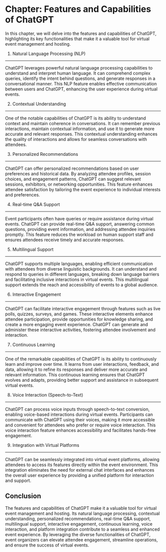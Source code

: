 Chapter: Features and Capabilities of ChatGPT
=============================================

In this chapter, we will delve into the features and capabilities of ChatGPT, highlighting its key functionalities that make it a valuable tool for virtual event management and hosting.

1. Natural Language Processing (NLP)
------------------------------------

ChatGPT leverages powerful natural language processing capabilities to understand and interpret human language. It can comprehend complex queries, identify the intent behind questions, and generate responses in a conversational manner. This NLP feature enables effective communication between users and ChatGPT, enhancing the user experience during virtual events.

2. Contextual Understanding
---------------------------

One of the notable capabilities of ChatGPT is its ability to understand context and maintain coherence in conversations. It can remember previous interactions, maintain contextual information, and use it to generate more accurate and relevant responses. This contextual understanding enhances the quality of interactions and allows for seamless conversations with attendees.

3. Personalized Recommendations
-------------------------------

ChatGPT can offer personalized recommendations based on user preferences and historical data. By analyzing attendee profiles, session choices, and engagement patterns, ChatGPT can suggest relevant sessions, exhibitors, or networking opportunities. This feature enhances attendee satisfaction by tailoring the event experience to individual interests and preferences.

4. Real-time Q\&A Support
-------------------------

Event participants often have queries or require assistance during virtual events. ChatGPT can provide real-time Q\&A support, answering common questions, providing event information, and addressing attendee inquiries promptly. This feature reduces the workload on human support staff and ensures attendees receive timely and accurate responses.

5. Multilingual Support
-----------------------

ChatGPT supports multiple languages, enabling efficient communication with attendees from diverse linguistic backgrounds. It can understand and respond to queries in different languages, breaking down language barriers and facilitating inclusive interactions in virtual events. This multilingual support extends the reach and accessibility of events to a global audience.

6. Interactive Engagement
-------------------------

ChatGPT can facilitate interactive engagement through features such as live polls, quizzes, surveys, and games. These interactive elements enhance attendee participation, provide opportunities for knowledge sharing, and create a more engaging event experience. ChatGPT can generate and administer these interactive activities, fostering attendee involvement and interaction.

7. Continuous Learning
----------------------

One of the remarkable capabilities of ChatGPT is its ability to continuously learn and improve over time. It learns from user interactions, feedback, and data, allowing it to refine its responses and deliver more accurate and relevant information. This continuous learning ensures that ChatGPT evolves and adapts, providing better support and assistance in subsequent virtual events.

8. Voice Interaction (Speech-to-Text)
-------------------------------------

ChatGPT can process voice inputs through speech-to-text conversion, enabling voice-based interactions during virtual events. Participants can communicate with ChatGPT using their voices, making it more accessible and convenient for attendees who prefer or require voice interaction. This voice interaction feature enhances accessibility and facilitates hands-free engagement.

9. Integration with Virtual Platforms
-------------------------------------

ChatGPT can be seamlessly integrated into virtual event platforms, allowing attendees to access its features directly within the event environment. This integration eliminates the need for external chat interfaces and enhances the overall user experience by providing a unified platform for interaction and support.

Conclusion
----------

The features and capabilities of ChatGPT make it a valuable tool for virtual event management and hosting. Its natural language processing, contextual understanding, personalized recommendations, real-time Q\&A support, multilingual support, interactive engagement, continuous learning, voice interaction, and platform integration contribute to a seamless and enhanced event experience. By leveraging the diverse functionalities of ChatGPT, event organizers can elevate attendee engagement, streamline operations, and ensure the success of virtual events.
